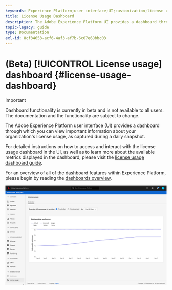 ```yaml
---
keywords: Experience Platform;user interface;UI;customization;license usage dashboard;dashboard;license usage;entitlement;consumption
title: License Usage Dashboard
description: The Adobe Experience Platform UI provides a dashboard through which you can view important information about your organization's license usage. 
topic-legacy: guide
type: Documentation
exl-id: 8cf34653-acf6-4af3-af7b-6c07e68bbc03
---
```

# (Beta) [!UICONTROL License usage] dashboard {#license-usage-dashboard}

>[!IMPORTANT]
>
>Dashboard functionality is currently in beta and is not available to all users. The documentation and the functionality are subject to change.

The Adobe Experience Platform user interface (UI) provides a dashboard through which you can view important information about your organization's license usage, as captured during a daily snapshot. 

For detailed instructions on how to access and interact with the license usage dashboard in the UI, as well as to learn more about the available metrics displayed in the dashboard, please visit the [license usage dashboard guide](../dashboards/guides/license-usage.md).  

For an overview of all of the dashboard features within Experience Platform, please begin by reading the [dashboards overview](../dashboards/home.md).

![](images/license-usage-dashboard/dashboard-overview.png)
